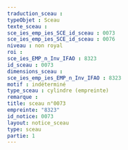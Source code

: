 ```yaml
---
traduction_sceau : 
typeObjet : Sceau
texte_sceau : 
sce_ies_emp_ies_SCE_id_sceau : 0073
sce_ies_emp_ies_SCE_id_sceau : 0076
niveau : non royal
roi : 
sce_ies_EMP_n_Inv_IFAO : 8323
id_sceau : 0073
dimensions_sceau : 
sce_ies_emp_ies_EMP_n_Inv_IFAO : 8323
motif : indéterminé
type_sceau : cylindre (empreinte)
remarque : 
title: sceau n°0073
empreinte: "8323"
id_notice: 0073
layout: notice_sceau
type: sceau
partie: 1
---
```

